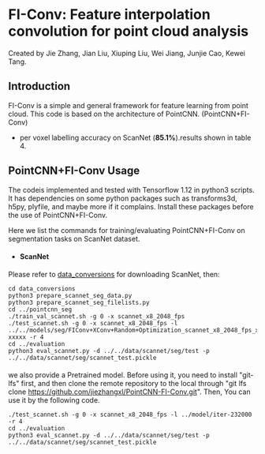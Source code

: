 # FI-Conv: Feature interpolation convolution for point cloud analysis

Created by Jie Zhang, Jian Liu, Xiuping Liu, Wei Jiang, Junjie Cao, Kewei Tang.

## Introduction

FI-Conv is a simple and general framework for feature learning from point cloud. 
This code is based on the architecture of PointCNN. (PointCNN+FI-Conv)

* per voxel labelling accuracy on ScanNet (**85.1%**).results shown in table 4.

## PointCNN+FI-Conv Usage

The codeis implemented and tested with Tensorflow 1.12 in python3 scripts. 
It has dependencies on some python packages such as transforms3d, h5py, plyfile, and maybe more if it complains. Install these packages before the use of PointCNN+FI-Conv.

Here we list the commands for training/evaluating PointCNN+FI-Conv on segmentation tasks on ScanNet dataset.

  * #### ScanNet
  Please refer to [data_conversions](data_conversions/README.md) for downloading ScanNet, then:
  ```
  cd data_conversions
  python3 prepare_scannet_seg_data.py
  python3 prepare_scannet_seg_filelists.py
  cd ../pointcnn_seg
  ./train_val_scannet.sh -g 0 -x scannet_x8_2048_fps
  ./test_scannet.sh -g 0 -x scannet_x8_2048_fps -l ../../models/seg/FIConv+XConv+Random+Optimization_scannet_x8_2048_fps_xxxx/ckpts/iter-xxxxx -r 4
  cd ../evaluation
  python3 eval_scannet.py -d ../../data/scannet/seg/test -p ../../data/scannet/seg/scannet_test.pickle
  ```
  ####
  we also provide a Pretrained model.  Before using it, you need to install "git-lfs" first, and then clone the remote repository to the local through "git lfs clone https://github.com/jiezhangxl/PointCNN-FI-Conv.git".
  Then, You can use it by the following code.
  ```
  ./test_scannet.sh -g 0 -x scannet_x8_2048_fps -l ../model/iter-232000 -r 4
  cd ../evaluation
  python3 eval_scannet.py -d ../../data/scannet/seg/test -p ../../data/scannet/seg/scannet_test.pickle
  ```
